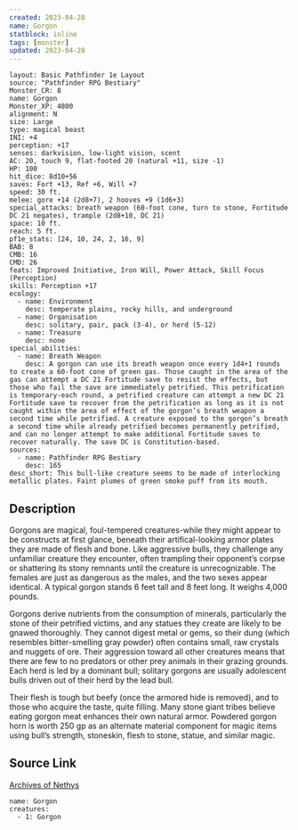 ```yaml
---
created: 2023-04-28
name: Gorgon
statblock: inline
tags: [monster]
updated: 2023-04-28
---
```

```statblock
layout: Basic Pathfinder 1e Layout
source: "Pathfinder RPG Bestiary"
Monster_CR: 8
name: Gorgon
Monster_XP: 4800
alignment: N
size: Large
type: magical beast
INI: +4
perception: +17
senses: darkvision, low-light vision, scent
AC: 20, touch 9, flat-footed 20 (natural +11, size -1)
HP: 100
hit_dice: 8d10+56
saves: Fort +13, Ref +6, Will +7
speed: 30 ft.
melee: gore +14 (2d8+7), 2 hooves +9 (1d6+3)
special_attacks: breath weapon (60-foot cone, turn to stone, Fortitude DC 21 negates), trample (2d8+10, DC 21)
space: 10 ft.
reach: 5 ft.
pf1e_stats: [24, 10, 24, 2, 16, 9]
BAB: 8
CMB: 16
CMD: 26
feats: Improved Initiative, Iron Will, Power Attack, Skill Focus (Perception)
skills: Perception +17
ecology:
  - name: Environment
    desc: temperate plains, rocky hills, and underground
  - name: Organisation
    desc: solitary, pair, pack (3-4), or herd (5-12)
  - name: Treasure
    desc: none
special_abilities:
  - name: Breath Weapon
    desc: A gorgon can use its breath weapon once every 1d4+1 rounds to create a 60-foot cone of green gas. Those caught in the area of the gas can attempt a DC 21 Fortitude save to resist the effects, but those who fail the save are immediately petrified. This petrification is temporary-each round, a petrified creature can attempt a new DC 21 Fortitude save to recover from the petrification as long as it is not caught within the area of effect of the gorgon’s breath weapon a second time while petrified. A creature exposed to the gorgon’s breath a second time while already petrified becomes permanently petrified, and can no longer attempt to make additional Fortitude saves to recover naturally. The save DC is Constitution-based.
sources:
  - name: Pathfinder RPG Bestiary
    desc: 165
desc_short: This bull-like creature seems to be made of interlocking metallic plates. Faint plumes of green smoke puff from its mouth.
```
## Description
Gorgons are magical, foul-tempered creatures-while they might appear to be constructs at first glance, beneath their artifical-looking armor plates they are made of flesh and bone. Like aggressive bulls, they challenge any unfamiliar creature they encounter, often trampling their opponent’s corpse or shattering its stony remnants until the creature is unrecognizable. The females are just as dangerous as the males, and the two sexes appear identical. A typical gorgon stands 6 feet tall and 8 feet long. It weighs 4,000 pounds.

Gorgons derive nutrients from the consumption of minerals, particularly the stone of their petrified victims, and any statues they create are likely to be gnawed thoroughly. They cannot digest metal or gems, so their dung (which resembles bitter-smelling gray powder) often contains small, raw crystals and nuggets of ore. Their aggression toward all other creatures means that there are few to no predators or other prey animals in their grazing grounds. Each herd is led by a dominant bull; solitary gorgons are usually adolescent bulls driven out of their herd by the lead bull.

Their flesh is tough but beefy (once the armored hide is removed), and to those who acquire the taste, quite filling. Many stone giant tribes believe eating gorgon meat enhances their own natural armor. Powdered gorgon horn is worth 250 gp as an alternate material component for magic items using bull’s strength, stoneskin, flesh to stone, statue, and similar magic.
## Source Link
[Archives of Nethys](https://aonprd.com/MonsterDisplay.aspx?ItemName=Gorgon)
```encounter-table
name: Gorgon
creatures:
  - 1: Gorgon
```
